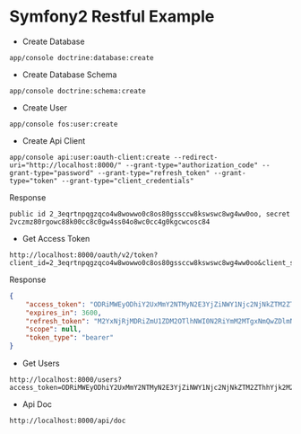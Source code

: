Symfony2 Restful Example
========================

* Create Database

```
app/console doctrine:database:create
```

* Create Database Schema
```
app/console doctrine:schema:create
```

* Create User
```
app/console fos:user:create
```

* Create Api Client
```
app/console api:user:oauth-client:create --redirect-uri="http://localhost:8000/" --grant-type="authorization_code" --grant-type="password" --grant-type="refresh_token" --grant-type="token" --grant-type="client_credentials"
```

Response
```
public id 2_3eqrtnpqgzqco4w8wowwo0c8os80gssccw8kswswc8wg4ww0oo, secret 2vczmz80rgowc88k00cc8c0gw4ss04o8wc0cc4g0kgcwcosc84
```

* Get Access Token
```
http://localhost:8000/oauth/v2/token?client_id=2_3eqrtnpqgzqco4w8wowwo0c8os80gssccw8kswswc8wg4ww0oo&client_secret=2vczmz80rgowc88k00cc8c0gw4ss04o8wc0cc4g0kgcwcosc84&grant_type=password&username=username&password=password
```

Response
```JSON
{
    "access_token": "ODRiMWEyODhiY2UxMmY2NTMyN2E3YjZiNWY1Njc2NjNkZTM2ZThhYjk2M2EyMTIzNDYxMDg1ZjE4MDQ1MmRiMQ",
    "expires_in": 3600,
    "refresh_token": "M2YxNjRjMDRiZmU1ZDM2OTlhNWI0N2RiYmM2MTgxNmQwZDlmNGU4MGViNzJmMDVhYmQ0YWE4NDE4N2JkYTg2MQ",
    "scope": null,
    "token_type": "bearer"
}
```

* Get Users
```
http://localhost:8000/users?access_token=ODRiMWEyODhiY2UxMmY2NTMyN2E3YjZiNWY1Njc2NjNkZTM2ZThhYjk2M2EyMTIzNDYxMDg1ZjE4MDQ1MmRiMQ
```

* Api Doc
```
http://localhost:8000/api/doc
```

